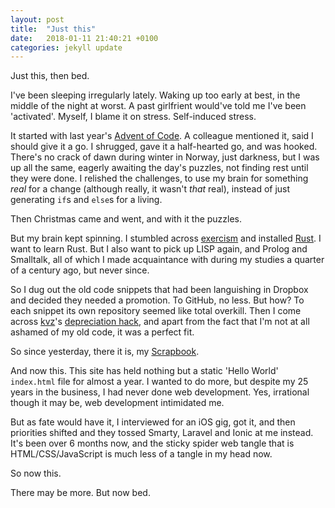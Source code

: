 ```yaml
---
layout: post
title:  "Just this"
date:   2018-01-11 21:40:21 +0100
categories: jekyll update
---
```

Just this, then bed.

I've been sleeping irregularly lately. Waking up too early at best, in the middle of the night at worst. A past girlfrient would've told me I've been 'activated'. Myself, I blame it on stress. Self-induced stress.

It started with last year's [Advent of Code](http://adventofcode.com). A colleague mentioned it, said I should give it a go. I shrugged, gave it a half-hearted go, and was hooked. There's no crack of dawn during winter in Norway, just darkness, but I was up all the same, eagerly awaiting the day's puzzles, not finding rest until they were done. I relished the challenges, to use my brain for something _real_ for a change (although really, it wasn't _that_ real), instead of just generating `if`s and `else`s for a living.

Then Christmas came and went, and with it the puzzles.

But my brain kept spinning. I stumbled across [exercism](http://exercism.io) and installed [Rust](https://en.wikipedia.org/wiki/Rust_(programming_language)). I want to learn Rust. But I also want to pick up LISP again, and Prolog and Smalltalk, all of which I made acquaintance with during my studies a quarter of a century ago, but never since.

So I dug out the old code snippets that had been languishing in Dropbox and decided they needed a promotion. To GitHub, no less. But how? To each snippet its own repository seemed like total overkill. Then I come across [kvz](http://kvz.io)'s [depreciation hack](http://kvz.io/blog/2014/02/21/how-to-deprecate-projects-on-github/), and apart from the fact that I'm not at all ashamed of my old code, it was a perfect fit.

So since yesterday, there it is, my [Scrapbook](https://github.com/andersblehr/Scrapbook). 

And now this. This site has held nothing but a static 'Hello World' `index.html` file for almost a year. I wanted to do more, but despite my 25 years in the business, I had never done web development. Yes, irrational though it may be, web development intimidated me.

But as fate would have it, I interviewed for an iOS gig, got it, and then priorities shifted and they tossed Smarty, Laravel and Ionic at me instead. It's been over 6 months now, and the sticky spider web tangle that is HTML/CSS/JavaScript is much less of a tangle in my head now.

So now this.

There may be more. But now bed.